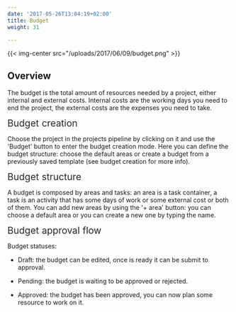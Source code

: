```yaml
---
date: '2017-05-26T13:04:19+02:00'
title: Budget
weight: 31

---
```



{{< img-center src="/uploads/2017/06/09/budget.png" >}}

## Overview

The budget is the total amount of resources needed by a project, either internal and external costs. Internal costs are the working days you need to end the project, the external costs are the expenses you need to take.

<span style="color: rgb(40, 40, 40); font-size: 1.5em; word-spacing: 0.5px;">Budget creation</span>

Choose the project in the projects pipeline by clicking on it and use the 'Budget' button to enter the budget creation mode. Here you can define the budget structure: choose the default areas or create a budget from a previously saved template (see budget creation for more info).

<span style="color: rgb(40, 40, 40); font-size: 1.5em; word-spacing: 0.5px;">Budget structure</span>

A budget is composed by areas and tasks: an area is a task container, a task is an activity that has some days of work or some external cost or both of them. You can add new areas by using the '+ area' button: you can choose a default area or you can create a new one by typing the name.

<span style="color: rgb(40, 40, 40); font-size: 1.5em; word-spacing: 0.5px;">Budget approval flow</span>

Budget statuses:

* Draft: the budget can be edited, once is ready it can be submit to approval.

* Pending: the budget is waiting to be approved or rejected.

* Approved: the budget has been approved, you can now plan some resource to work on it.